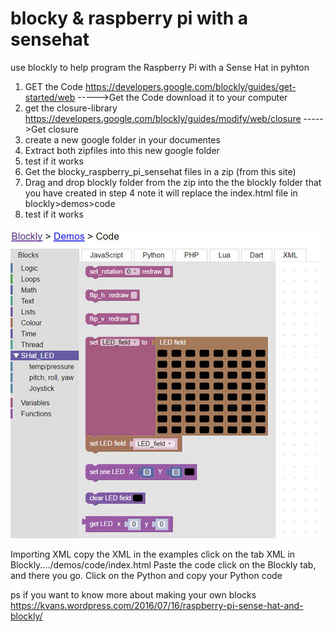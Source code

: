 # blocky & raspberry pi with a sensehat
use blockly to help program the Raspberry Pi with a Sense Hat in pyhton

1. GET the Code 
https://developers.google.com/blockly/guides/get-started/web    ----->Get the Code
download it to your computer
2. get the closure-library
https://developers.google.com/blockly/guides/modify/web/closure   ----->Get closure
3. create a  new google folder in your documentes
4. Extract both zipfiles into this new google folder
5. test if it works
6. Get the blocky_raspberry_pi_sensehat  files in a zip (from this site)
7. Drag and drop blockly folder from the zip into the the blockly folder that you have created in step 4
 note it will replace the index.html file in blockly>demos>code
8. test if it works

![example](https://github.com/niceprogram/blocky_raspberry_pi_sensehat/blob/master/example_SHat_LED_Blockly.jpg)


Importing XML
copy the XML in the examples
click on the tab XML in Blockly..../demos/code/index.html
Paste the code
click on the Blockly tab, and there you go.
Click on the Python and copy your Python code


ps if you want to know more about making your own blocks 
https://kvans.wordpress.com/2016/07/16/raspberry-pi-sense-hat-and-blockly/
